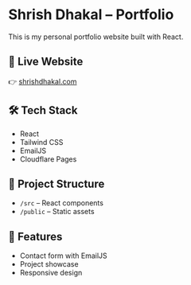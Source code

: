 # Shrish Dhakal – Portfolio

This is my personal portfolio website built with React.

## 🚀 Live Website

👉 [shrishdhakal.com](https://shrishdhakal.com)

## 🛠 Tech Stack

- React
- Tailwind CSS
- EmailJS
- Cloudflare Pages

## 📂 Project Structure

- `/src` – React components
- `/public` – Static assets

## 🧠 Features

- Contact form with EmailJS
- Project showcase
- Responsive design

